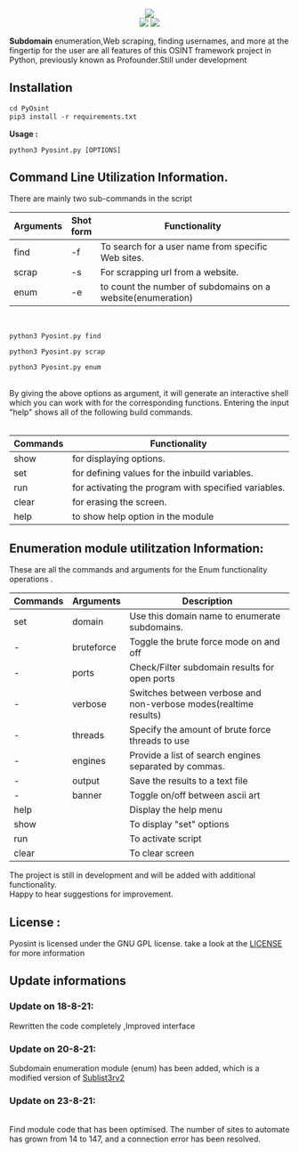 <p align="center">
<img src="https://raw.githubusercontent.com/d8rkmind/PyOsint/main/Pyosint.png"><br>
<img src="https://img.shields.io/badge/Python-3-brightgreen.svg?style=plastic">
<img src="https://img.shields.io/badge/license-GPL-blue">

</p>

  

<p><b>Subdomain</b> enumeration,Web scraping, finding usernames, and more at the fingertip for the user are all features of this OSINT framework project in Python, previously known as Profounder.Still under development
<br></p>
<h2>Installation</h2>

```markdown
cd PyOsint
pip3 install -r requirements.txt
```
<b>Usage :</b>

```
python3 Pyosint.py [OPTIONS]
```
<h2>Command Line Utilization Information.</h2>

There are mainly two sub-commands in the script 

Arguments |Shot<br>form    | Functionality
----------|-- | -------------
  find |-f    | To search for a user name from specific Web sites.
 scrap |-s   | For scrapping url from a website.
 enum  |-e   | to count the number of subdomains on a website(enumeration)
 
 <br>
 
 ```
 python3 Pyosint.py find
 
 python3 Pyosint.py scrap
 
 python3 Pyosint.py enum
 ```
 
<br> 
By giving the above options as argument, it will generate an interactive shell which you can work with for the corresponding functions.
Entering the input "help" shows all of the following build commands.<br>
<br>

Commands | Functionality
----------------|--------------
show | for displaying options.
set  | for defining values for the inbuild variables.
run  | for activating the program with specified variables.
clear| for erasing the screen.
help | to show help option in the module

<h2>Enumeration module utilitzation Information:</h2>

These are all the commands and arguments for the Enum functionality operations .

Commands|  Arguments    | Description
 -------|----- |-------------
  set  |domain      | Use this domain name to enumerate subdomains.
   -|bruteforce  | Toggle the brute force mode on and off
 -|ports       | Check/Filter subdomain results for open ports
 -|verbose     | Switches between verbose and non-verbose modes(realtime results)
 -|threads     | Specify the amount of brute force threads to use
 -|engines     | Provide a list of search engines separated by commas.
 -|output      | Save the results to a text file
 -|banner  | Toggle on/off between ascii art
 help  |      | Display the help menu
 show  | | To display "set" options
 run   | | To activate script 
 clear | | To clear screen


The project is still in development and will be added with additional functionality.<br>Happy to hear suggestions for improvement.

<h2>License :</h2>
Pyosint is licensed under the GNU GPL license. take a look at the <a href="https://github.com/d8rkmind/PyOsint/blob/main/LICENSE">LICENSE</a> for more information


<h2>Update informations</h2>

<h3> Update on 18-8-21:</h3>
Rewritten the code completely ,Improved interface

<h3> Update on 20-8-21:</h3> 
Subdomain enumeration module (enum) has been added, which is a modified version of <a href="https://github.com/RoninNakomoto/Sublist3r2">Sublist3rv2</a>

<h3> Update on 23-8-21:</h3><br>
Find module code that has been optimised. The number of sites to automate has grown from 14 to 147, and a connection error has been resolved.

 
 
